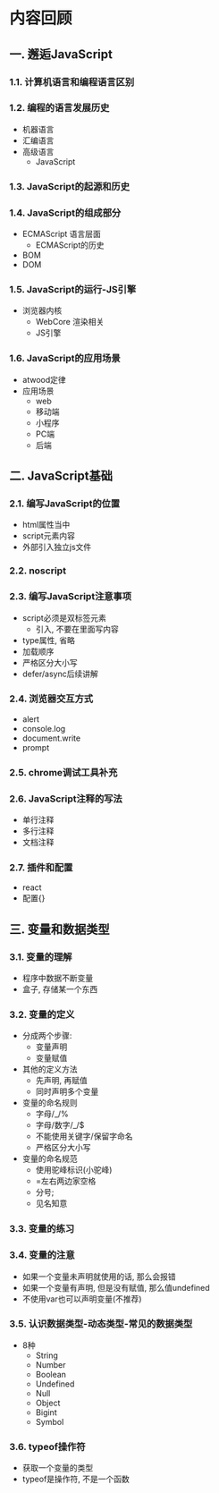 # 内容回顾

## 一. 邂逅JavaScript

### 1.1. 计算机语言和编程语言区别



### 1.2. 编程的语言发展历史

* 机器语言
* 汇编语言
* 高级语言
  * JavaScript



### 1.3. JavaScript的起源和历史





### 1.4. JavaScript的组成部分

* ECMAScript 语言层面
  * ECMAScript的历史
* BOM
* DOM



### 1.5. JavaScript的运行-JS引擎

* 浏览器内核
  * WebCore 渲染相关
  * JS引擎



### 1.6. JavaScript的应用场景

* atwood定律
* 应用场景
  * web
  * 移动端
  * 小程序
  * PC端
  * 后端



## 二. JavaScript基础

### 2.1. 编写JavaScript的位置

* html属性当中
* script元素内容
* 外部引入独立js文件



### 2.2. noscript





### 2.3. 编写JavaScript注意事项

* script必须是双标签元素
  * 引入, 不要在里面写内容
* type属性, 省略
* 加载顺序
* 严格区分大小写
* defer/async后续讲解



### 2.4. 浏览器交互方式

* alert
* console.log
* document.write
* prompt





### 2.5. chrome调试工具补充





### 2.6. JavaScript注释的写法

* 单行注释
* 多行注释
* 文档注释



### 2.7. 插件和配置

* react
* 配置{}





## 三. 变量和数据类型

### 3.1. 变量的理解

* 程序中数据不断变量
* 盒子, 存储某一个东西



### 3.2. 变量的定义

* 分成两个步骤:
  * 变量声明
  * 变量赋值
* 其他的定义方法
  * 先声明, 再赋值
  * 同时声明多个变量
* 变量的命名规则
  * 字母/_/%
  * 字母/数字/_/$
  * 不能使用关键字/保留字命名
  * 严格区分大小写
* 变量的命名规范
  * 使用驼峰标识(小驼峰)
  * =左右两边家空格
  * 分号;
  * 见名知意



### 3.3. 变量的练习





### 3.4. 变量的注意

* 如果一个变量未声明就使用的话, 那么会报错
* 如果一个变量有声明, 但是没有赋值, 那么值undefined
* 不使用var也可以声明变量(不推荐)



### 3.5. 认识数据类型-动态类型-常见的数据类型

* 8种
  * String
  * Number
  * Boolean
  * Undefined
  * Null
  * Object
  * Bigint
  * Symbol



### 3.6. typeof操作符

* 获取一个变量的类型
* typeof是操作符, 不是一个函数













